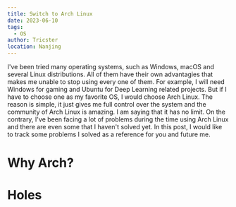 ```yaml
---
title: Switch to Arch Linux
date: 2023-06-10
tags:
  - OS
author: Tricster
location: Nanjing
---
```


I've been tried many operating systems, such as Windows, macOS and several Linux distributions. All of them have their own advantagies that makes me unable to stop using every one of them. For example, I will need Windows for gaming and Ubuntu for Deep Learning related projects.
But if I have to choose one as my favorite OS, I would choose Arch Linux. The reason is simple, it just gives me full control over the system and the community of Arch Linux is amazing. I am saying that it has no limit. On the contrary, I've been facing a lot of problems during the time using Arch Linux and there are even some that I haven't solved yet.
In this post, I would like to track some problems I solved as a reference for you and future me.

# Why Arch?

# Holes
